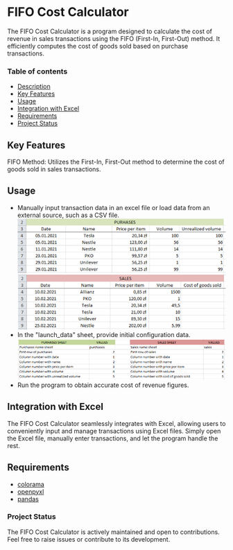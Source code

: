 # FIFO Cost Calculator
The FIFO Cost Calculator is a program designed to calculate the cost of revenue in sales transactions using the FIFO (First-In, First-Out) method. It efficiently computes the cost of goods sold based on purchase transactions.

### Table of contents
* [Description](#FIFO-Cost-Calculator)
* [Key Features](#key-features)
* [Usage](#usage)
* [Integration with Excel](#integration-with-excel)
* [Requirements](#requirements)
* [Project Status](#project-status)

## Key Features
FIFO Method: Utilizes the First-In, First-Out method to determine the cost of goods sold in sales transactions.

## Usage
* Manually input transaction data in an excel file or load data from an external source, such as a CSV file.
  ![launch_purchases.png](purchases.png)
  ![launch_sales.png](sales.png)<br />
* In the "launch_data" sheet, provide initial configuration data.
  ![launch_data.png](launch_data.png)
* Run the program to obtain accurate cost of revenue figures.

## Integration with Excel
The FIFO Cost Calculator seamlessly integrates with Excel, allowing users to conveniently input and manage transactions using Excel files. Simply open the Excel file, manually enter transactions, and let the program handle the rest.

## Requirements
* [colorama](https://pypi.org/project/colorama/)
* [openpyxl](https://pypi.org/project/openpyxl/)
* [pandas](https://pypi.org/project/pandas/)<br />

### Project Status
The FIFO Cost Calculator is actively maintained and open to contributions. Feel free to raise issues or contribute to its development.

